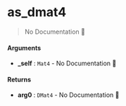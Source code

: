 # as\_dmat4

> No Documentation 🚧

#### Arguments

- **\_self** : `Mat4` \- No Documentation 🚧

#### Returns

- **arg0** : `DMat4` \- No Documentation 🚧